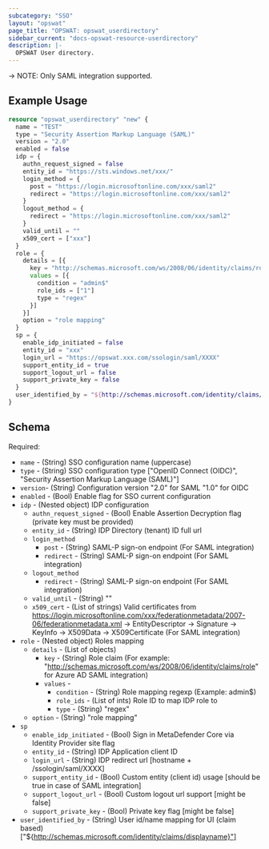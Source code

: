 ```yaml
---
subcategory: "SSO"
layout: "opswat"
page_title: "OPSWAT: opswat_userdirectory"
sidebar_current: "docs-opswat-resource-userdirectory"
description: |-
  OPSWAT User directory.
---
```


-> NOTE: Only SAML integration supported.

## Example Usage

```terraform
resource "opswat_userdirectory" "new" {
  name = "TEST"
  type = "Security Assertion Markup Language (SAML)"
  version = "2.0"
  enabled = false
  idp = {
    authn_request_signed = false
    entity_id = "https://sts.windows.net/xxx/"
    login_method = {
      post = "https://login.microsoftonline.com/xxx/saml2"
      redirect = "https://login.microsoftonline.com/xxx/saml2"
    }
    logout_method = {
      redirect = "https://login.microsoftonline.com/xxx/saml2"
    }
    valid_until = ""
    x509_cert = ["xxx"]
  }
  role = {
    details = [{
      key = "http://schemas.microsoft.com/ws/2008/06/identity/claims/role"
      values = [{
        condition = "admin$"
        role_ids = ["1"]
        type = "regex"
      }]
    }]
    option = "role mapping"
  }
  sp = {
    enable_idp_initiated = false
    entity_id = "xxx"
    login_url = "https://opswat.xxx.com/ssologin/saml/XXXX"
    support_entity_id = true
    support_logout_url = false
    support_private_key = false
  }
  user_identified_by = "${http://schemas.microsoft.com/identity/claims/displayname}"
}
```

## Schema
Required:  
- `name` - (String) SSO configuration name (uppercase)
- `type` - (String) SSO configuration type ["OpenID Connect (OIDC)", "Security Assertion Markup Language (SAML)"]
- `version`- (String) Configuration version "2.0" for SAML "1.0" for OIDC
- `enabled` - (Bool) Enable flag for SSO current configuration
- `idp` - (Nested object) IDP configuration
    - `authn_request_signed` - (Bool) Enable Assertion Decryption flag (private key must be provided)
    - `entity_id` - (String) IDP Directory (tenant) ID full url
    - `login_method`
        - `post` - (String) SAML-P sign-on endpoint (For SAML integration)
        - `redirect` - (String) SAML-P sign-on endpoint (For SAML integration)
    - `logout_method`
        - `redirect` - (String) SAML-P sign-on endpoint (For SAML integration)
    - `valid_until` - (String) ""
    - `x509_cert` - (List of strings) Valid certificates from https://login.microsoftonline.com/xxx/federationmetadata/2007-06/federationmetadata.xml -> EntityDescriptor -> Signature -> KeyInfo -> X509Data -> X509Certificate (For SAML integration)
- `role` - (Nested object) Roles mapping
    - `details` - (List of objects)
        - `key` - (String) Role claim (For example: "http://schemas.microsoft.com/ws/2008/06/identity/claims/role" for Azure AD SAML integration)
        - `values` -
            - `condition` - (String) Role mapping regexp (Example: admin$)
            - `role_ids` - (List of ints) Role ID to map IDP role to
            - `type` - (String) "regex"
    - `option` - (String) "role mapping"
- `sp`
    - `enable_idp_initiated` - (Bool) Sign in MetaDefender Core via Identity Provider site flag
    - `entity_id` - (String) IDP Application client ID
    - `login_url` - (String) IDP redirect url [hostname + /ssologin/saml/XXXX]
    - `support_entity_id` - (Bool) Custom entity (client id) usage [should be true in case of SAML integration]
    - `support_logout_url` - (Bool) Custom logout url support [might be false]
    - `support_private_key` - (Bool) Private key flag [might be false]
- `user_identified_by` - (String) User id/name mapping for UI (claim based) ["${http://schemas.microsoft.com/identity/claims/displayname}"]